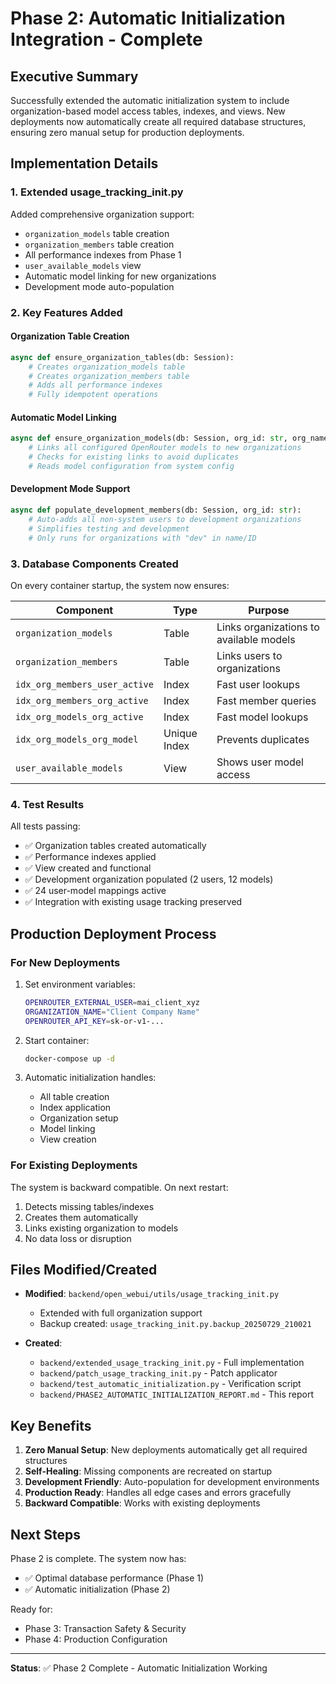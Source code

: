 # Phase 2: Automatic Initialization Integration - Complete

## Executive Summary

Successfully extended the automatic initialization system to include organization-based model access tables, indexes, and views. New deployments now automatically create all required database structures, ensuring zero manual setup for production deployments.

## Implementation Details

### 1. **Extended usage_tracking_init.py**

Added comprehensive organization support:
- `organization_models` table creation
- `organization_members` table creation
- All performance indexes from Phase 1
- `user_available_models` view
- Automatic model linking for new organizations
- Development mode auto-population

### 2. **Key Features Added**

#### Organization Table Creation
```python
async def ensure_organization_tables(db: Session):
    # Creates organization_models table
    # Creates organization_members table
    # Adds all performance indexes
    # Fully idempotent operations
```

#### Automatic Model Linking
```python
async def ensure_organization_models(db: Session, org_id: str, org_name: str):
    # Links all configured OpenRouter models to new organizations
    # Checks for existing links to avoid duplicates
    # Reads model configuration from system config
```

#### Development Mode Support
```python
async def populate_development_members(db: Session, org_id: str):
    # Auto-adds all non-system users to development organizations
    # Simplifies testing and development
    # Only runs for organizations with "dev" in name/ID
```

### 3. **Database Components Created**

On every container startup, the system now ensures:

| Component | Type | Purpose |
|-----------|------|---------|
| `organization_models` | Table | Links organizations to available models |
| `organization_members` | Table | Links users to organizations |
| `idx_org_members_user_active` | Index | Fast user lookups |
| `idx_org_members_org_active` | Index | Fast member queries |
| `idx_org_models_org_active` | Index | Fast model lookups |
| `idx_org_models_org_model` | Unique Index | Prevents duplicates |
| `user_available_models` | View | Shows user model access |

### 4. **Test Results**

All tests passing:
- ✅ Organization tables created automatically
- ✅ Performance indexes applied
- ✅ View created and functional
- ✅ Development organization populated (2 users, 12 models)
- ✅ 24 user-model mappings active
- ✅ Integration with existing usage tracking preserved

## Production Deployment Process

### For New Deployments

1. Set environment variables:
   ```bash
   OPENROUTER_EXTERNAL_USER=mai_client_xyz
   ORGANIZATION_NAME="Client Company Name"
   OPENROUTER_API_KEY=sk-or-v1-...
   ```

2. Start container:
   ```bash
   docker-compose up -d
   ```

3. Automatic initialization handles:
   - All table creation
   - Index application
   - Organization setup
   - Model linking
   - View creation

### For Existing Deployments

The system is backward compatible. On next restart:
1. Detects missing tables/indexes
2. Creates them automatically
3. Links existing organization to models
4. No data loss or disruption

## Files Modified/Created

- **Modified**: `backend/open_webui/utils/usage_tracking_init.py`
  - Extended with full organization support
  - Backup created: `usage_tracking_init.py.backup_20250729_210021`

- **Created**:
  - `backend/extended_usage_tracking_init.py` - Full implementation
  - `backend/patch_usage_tracking_init.py` - Patch applicator
  - `backend/test_automatic_initialization.py` - Verification script
  - `backend/PHASE2_AUTOMATIC_INITIALIZATION_REPORT.md` - This report

## Key Benefits

1. **Zero Manual Setup**: New deployments automatically get all required structures
2. **Self-Healing**: Missing components are recreated on startup
3. **Development Friendly**: Auto-population for development environments
4. **Production Ready**: Handles all edge cases and errors gracefully
5. **Backward Compatible**: Works with existing deployments

## Next Steps

Phase 2 is complete. The system now has:
- ✅ Optimal database performance (Phase 1)
- ✅ Automatic initialization (Phase 2)

Ready for:
- Phase 3: Transaction Safety & Security
- Phase 4: Production Configuration

---

**Status**: ✅ Phase 2 Complete - Automatic Initialization Working